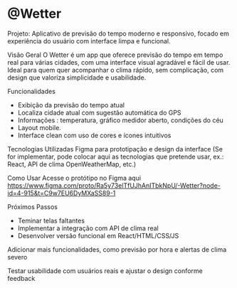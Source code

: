 # @Wetter

Projeto: Aplicativo de previsão do tempo moderno e responsivo, focado em experiência do usuário com interface limpa e funcional.

Visão Geral
O Wetter é um app que oferece previsão do tempo em tempo real para várias cidades, com uma interface visual agradável e fácil de usar. Ideal para quem quer acompanhar o clima rápido, sem complicação, com design que valoriza simplicidade e usabilidade.

Funcionalidades
 - Exibição da previsão do tempo atual
 - Localiza cidade atual com sugestão automática do GPS
 - Informações : temperatura, gráfico medidor aberto, condições do céu
 - Layout mobile.
 - Interface clean com uso de cores e ícones intuitivos



Tecnologias Utilizadas
Figma para prototipação e design da interface
(Se for implementar, pode colocar aqui as tecnologias que pretende usar, ex.: React, API de clima OpenWeatherMap, etc.)


Como Usar
Acesse o protótipo no Figma aqui
https://www.figma.com/proto/Ra5y73elTfUJhAnITbkNpU/-Wetter?node-id=4-915&t=C9w7EU6DyMXaSS89-1

Próximos Passos

 - Teminar telas faltantes
 - Implementar a integração com API de clima real
- Desenvolver versão funcional em React/HTML/CSS/JS

Adicionar mais funcionalidades, como previsão por hora e alertas de clima severo

Testar usabilidade com usuários reais e ajustar o design conforme feedback

